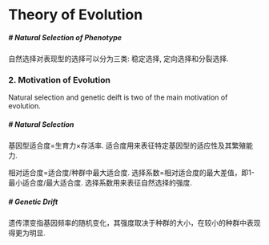 # Theory of Evolution

##### # Natural Selection of Phenotype

自然选择对表现型的选择可以分为三类: 稳定选择, 定向选择和分裂选择.







### 2. Motivation of Evolution

Natural selection and genetic deift is two of the main motivation of evolution.



##### # Natural Selection

基因型适合度=生育力×存活率. 适合度用来表征特定基因型的适应性及其繁殖能力.

相对适合度=适合度/种群中最大适合度. 选择系数=相对适合度的最大差值，即1-最小适合度/最大适合度. 选择系数用来表征自然选择的强度.



##### # Genetic Drift

遗传漂变指基因频率的随机变化，其强度取决于种群的大小，在较小的种群中表现得更为明显.





